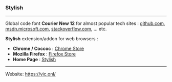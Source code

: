 ### Stylish ###

_ _ _


Global code font **Courier New 12** for almost popular tech sites : [github.com](http://github.com/), [msdn.microsoft.com](https://msdn.microsoft.com/), [stackoverflow.com](https://stackoverflow.com/), ... etc.

**Stylish** extension/addon for web browsers :
- **Chrome / Coccoc** : [Chrome Store](https://chrome.google.com/webstore/detail/stylish-custom-themes-for/fjnbnpbmkenffdnngjfgmeleoegfcffe/)
- **Mozilla Firefox** : [Firefox Store](https://addons.mozilla.org/vi/firefox/addon/stylish/)
- **Home Page** : [Stylish](https://userstyles.org/)

_ _ _


Website: https://vic.onl/